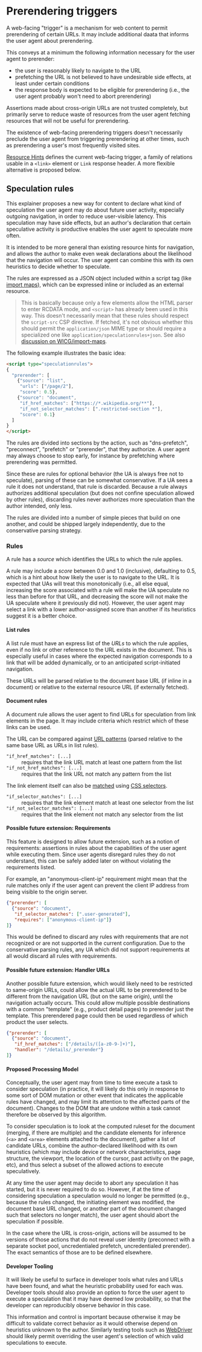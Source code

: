 # Prerendering triggers

A web-facing "trigger" is a mechanism for web content to permit prerendering of certain URLs. It may include additional daata that informs the user agent about prerendering.

This conveys at a minimum the following information necessary for the user agent to prerender:
* the user is reasonably likely to navigate to the URL
* prefetching the URL is not believed to have undesirable side effects, at least under certain conditions
* the response body is expected to be eligible for prerendering (i.e., the user agent probably won't need to abort prerendering)

Assertions made about cross-origin URLs are not trusted completely, but primarily serve to reduce waste of resources from the user agent fetching resources that will not be useful for prerendering.

The existence of web-facing prerendering triggers doesn't necessarily preclude the user agent from triggering prerendering at other times, such as prerendering a user's most frequently visited sites.

[Resource Hints][resource-hints] defines the current web-facing trigger, a family of relations usable in a `<link>` element or `Link` response header. A more flexible alternative is proposed below.

## Speculation rules

This explainer proposes a new way for content to declare what kind of speculation the user agent may do about future user activity, especially outgoing navigation, in order to reduce user-visible latency. This speculation may have side effects, but an author's declaration that certain speculative activity is productive enables the user agent to speculate more often.

It is intended to be more general than existing resource hints for navigation, and allows the author to make even weak declarations about the likelihood that the navigation will occur. The user agent can combine this with its own heuristics to decide whether to speculate.

The rules are expressed as a JSON object included within a script tag (like [import maps][import-maps]), which can be expressed inline or included as an external resource.

> This is basically because only a few elements allow the HTML parser to enter RCDATA mode, and `<script>` has already been used in this way. This doesn't necessarily mean that these rules should respect the `script-src` CSP directive. If fetched, it's not obvious whether this should permit the `application/json` MIME type or should require a specialized one like `application/speculationrules+json`. See also [discussion on WICG/import-maps](https://github.com/WICG/import-maps/issues/105#issuecomment-475330548).

The following example illustrates the basic idea:

```html
<script type="speculationrules">
{
  "prerender": [
    {"source": "list",
     "urls": ["/page/2"],
     "score": 0.5},
    {"source": "document",
     "if_href_matches": ["https://*.wikipedia.org/**"],
     "if_not_selector_matches": [".restricted-section *"],
     "score": 0.1}
  ]
}
</script>
```

The rules are divided into sections by the action, such as "dns-prefetch", "preconnect", "prefetch" or "prerender", that they authorize. A user agent may always choose to stop early, for instance by prefetching where prerendering was permitted.

Since these are rules for optional behavior (the UA is always free not to speculate), parsing of these can be somewhat conservative. If a UA sees a rule it does not understand, that rule is discarded. Because a rule always authorizes additional speculation (but does not confine speculation allowed by other rules), discarding rules never authorizes more speculation than the author intended, only less.

The rules are divided into a number of simple pieces that build on one another, and could be shipped largely independently, due to the conservative parsing strategy.

### Rules

A rule has a _source_ which identifies the URLs to which the rule applies.

A rule may include a _score_ between 0.0 and 1.0 (inclusive), defaulting to 0.5, which is a hint about how likely the user is to navigate to the URL. It is expected that UAs will treat this monotonically (i.e., all else equal, increasing the score associated with a rule will make the UA speculate no less than before for that URL, and decreasing the score will not make the UA speculate where it previously did not). However, the user agent may select a link with a lower author-assigned score than another if its heuristics suggest it is a better choice.

#### List rules

A list rule must have an express list of the _URLs_ to which the rule applies, even if no link or other reference to the URL exists in the document. This is especially useful in cases where the expected navigation corresponds to a link that will be added dynamically, or to an anticipated script-initiated navigation.

These URLs will be parsed relative to the document base URL (if inline in a document) or relative to the external resource URL (if externally fetched).

#### Document rules

A document rule allows the user agent to find URLs for speculation from link elements in the page. It may include criteria which restrict which of these links can be used.

The URL can be compared against [URL patterns][urlpattern] (parsed relative to the same base URL as URLs in list rules).

<dl>
<dt><code>"if_href_matches": [...]</code></dt>
<dd>requires that the link URL match at least one pattern from the list</dd>
<dt><code>"if_not_href_matches": [...]</code></dt>
<dd>requires that the link URL not match any pattern from the list</dd>
</dl>

The link element itself can also be [matched][selector-match] using [CSS selectors][selectors].

<dl>
<dt><code>"if_selector_matches": [...]</code></dt>
<dd>requires that the link element match at least one selector from the list</dd>
<dt><code>"if_not_selector_matches": [...]</code></dt>
<dd>requires that the link element not match any selector from the list</dd>
</dl>

#### Possible future extension: Requirements

This feature is designed to allow future extension, such as a notion of requirements: assertions in rules about the capabilities of the user agent while executing them. Since user agents disregard rules they do not understand, this can be safely added later on without violating the requirements listed.

For example, an "anonymous-client-ip" requirement might mean that the rule matches only if the user agent can prevent the client IP address from being visible to the origin server.

```json
{"prerender": [
  {"source": "document",
   "if_selector_matches": [".user-generated"],
   "requires": ["anonymous-client-ip"]}
]}
```
This would be defined to discard any rules with requirements that are not recognized or are not supported in the current configuration. Due to the conservative parsing rules, any UA which did not support requirements at all would discard all rules with requirements.

#### Possible future extension: Handler URLs

Another possible future extension, which would likely need to be restricted to same-origin URLs, could allow the actual URL to be prerendered to be different from the navigation URL (but on the same origin), until the navigation actually occurs. This could allow multiple possible destinations with a common "template" (e.g., product detail pages) to prerender just the template. This prerendered page could then be used regardless of which product the user selects.

```json
{"prerender": [
  {"source": "document",
   "if_href_matches": ["/details/([a-z0-9-]+)"],
   "handler": "/details/_prerender"}
]}
```

#### Proposed Processing Model

Conceptually, the user agent may from time to time execute a task to consider speculation (in practice, it will likely do this only in response to some sort of DOM mutation or other event that indicates the applicable rules have changed, and may limit its attention to the affected parts of the document). Changes to the DOM that are undone within a task cannot therefore be observed by this algorithm.

To consider speculation is to look at the computed ruleset for the document (merging, if there are multiple) and the candidate elements for inference (`<a>` and `<area>` elements attached to the document), gather a list of candidate URLs, combine the author-declared likelihood with its own heuristics (which may include device or network characteristics, page structure, the viewport, the location of the cursor, past activity on the page, etc), and thus select a subset of the allowed actions to execute speculatively.

At any time the user agent may decide to abort any speculation it has started, but it is never required to do so. However, if at the time of considering speculation a speculation would no longer be permitted (e.g., because the rules changed, the initiating element was modified, the document base URL changed, or another part of the document changed such that selectors no longer match), the user agent should abort the speculation if possible.

In the case where the URL is cross-origin, actions will be assumed to be versions of those actions that do not reveal user identity (preconnect with a separate socket pool, uncredentialed prefetch, uncredentialed prerender). The exact semantics of those are to be defined elsewhere.

#### Developer Tooling

It will likely be useful to surface in developer tools what rules and URLs have been found, and what the heuristic probability used for each was. Developer tools should also provide an option to force the user agent to execute a speculation that it may have deemed low probability, so that the developer can reproducibly observe behavior in this case.

This information and control is important because otherwise it may be difficult to validate correct behavior as it would otherwise depend on heuristics unknown to the author. Similarly testing tools such as [WebDriver][webdriver] should likely permit overriding the user agent's selection of which valid speculations to execute.


[import-maps]: https://github.com/WICG/import-maps
[resource-hints]: https://github.com/w3c/resource-hints
[selector-match]: https://drafts.csswg.org/selectors-4/#match-a-selector-against-an-element
[selectors]: https://drafts.csswg.org/selectors/
[urlpattern]: https://github.com/WICG/urlpattern
[webdriver]: https://github.com/w3c/webdriver
